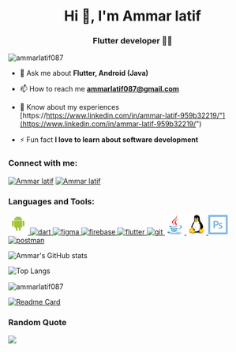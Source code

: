 <h1 align="center">Hi 👋, I'm Ammar latif</h1>
<h3 align="center">Flutter developer 👨‍💻</h3>

<p align="left"> <img src="https://komarev.com/ghpvc/?username=ammarlatif087&label=Profile%20views&color=0e75b6&style=flat" alt="ammarlatif087" /> </p>

- 💬 Ask me about **Flutter, Android (Java)**

- 📫 How to reach me **ammarlatif087@gmail.com**

- 📄 Know about my experiences [https://https://www.linkedin.com/in/ammar-latif-959b32219/"](https://www.linkedin.com/in/ammar-latif-959b32219/")

- ⚡ Fun fact **I love to learn about software development**

<h3 align="left">Connect with me:</h3>
<p align="left">
<a href="https://www.linkedin.com/in/ammar-latif-959b32219/" target="blank"><img align="center" src="https://raw.githubusercontent.com/rahuldkjain/github-profile-readme-generator/master/src/images/icons/Social/linked-in-alt.svg" alt="Ammar latif" height="30" width="40" /></a>
<a href="https://web.facebook.com/ammar.latif.902" target="blank"><img align="center" src="https://raw.githubusercontent.com/rahuldkjain/github-profile-readme-generator/master/src/images/icons/Social/facebook.svg" alt="Ammar latif" height="30" width="40" /></a>
</p>

<h3 align="left">Languages and Tools:</h3>
<p align="left"> <a href="https://developer.android.com" target="_blank" rel="noreferrer"> <img src="https://raw.githubusercontent.com/devicons/devicon/master/icons/android/android-original-wordmark.svg" alt="android" width="40" height="40"/> </a> <a href="https://dart.dev" target="_blank" rel="noreferrer"> <img src="https://www.vectorlogo.zone/logos/dartlang/dartlang-icon.svg" alt="dart" width="40" height="40"/> </a> <a href="https://www.figma.com/" target="_blank" rel="noreferrer"> <img src="https://www.vectorlogo.zone/logos/figma/figma-icon.svg" alt="figma" width="40" height="40"/> </a> <a href="https://firebase.google.com/" target="_blank" rel="noreferrer"> <img src="https://www.vectorlogo.zone/logos/firebase/firebase-icon.svg" alt="firebase" width="40" height="40"/> </a> <a href="https://flutter.dev" target="_blank" rel="noreferrer"> <img src="https://www.vectorlogo.zone/logos/flutterio/flutterio-icon.svg" alt="flutter" width="40" height="40"/> </a> <a href="https://git-scm.com/" target="_blank" rel="noreferrer"> <img src="https://www.vectorlogo.zone/logos/git-scm/git-scm-icon.svg" alt="git" width="40" height="40"/> </a> <a href="https://www.java.com" target="_blank" rel="noreferrer"> <img src="https://raw.githubusercontent.com/devicons/devicon/master/icons/java/java-original.svg" alt="java" width="40" height="40"/> </a> <a href="https://www.linux.org/" target="_blank" rel="noreferrer"> <img src="https://raw.githubusercontent.com/devicons/devicon/master/icons/linux/linux-original.svg" alt="linux" width="40" height="40"/> </a> <a href="https://www.photoshop.com/en" target="_blank" rel="noreferrer"> <img src="https://raw.githubusercontent.com/devicons/devicon/master/icons/photoshop/photoshop-line.svg" alt="photoshop" width="40" height="40"/> </a> <a href="https://postman.com" target="_blank" rel="noreferrer"> <img src="https://www.vectorlogo.zone/logos/getpostman/getpostman-icon.svg" alt="postman" width="40" height="40"/> </a> </p>

![Ammar's GitHub stats](https://github-readme-stats.vercel.app/api?username=ammarlatif087&show_icons=true&theme=radical)



![Top Langs](https://github-readme-stats.vercel.app/api/top-langs/?username=anuraghazra&layout=compact)

<p><img align="center" src="https://github-readme-streak-stats.herokuapp.com/?user=ammarlatif087&" alt="ammarlatif087" /></p>


[![Readme Card](https://github-readme-stats.vercel.app/api/pin/?username=ammarlatif087&repo=github-readme-stats)](https://github.com/ammarlatif087/github-readme-stats)

###  Random Quote
![](https://quotes-github-readme.vercel.app/api?type=horizontal&theme=radical)
